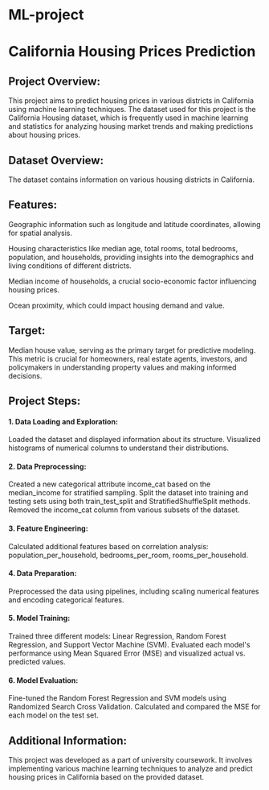 # ML-project

# California Housing Prices Prediction

## Project Overview:
This project aims to predict housing prices in various districts in California using machine learning techniques. The dataset used for this project is the California Housing dataset, which is frequently used in machine learning and statistics for analyzing housing market trends and making predictions about housing prices.

## Dataset Overview:
The dataset contains information on various housing districts in California.

## Features:
Geographic information such as longitude and latitude coordinates, allowing for spatial analysis.

Housing characteristics like median age, total rooms, total bedrooms, population, and households, providing insights into the demographics and living conditions of different districts.

Median income of households, a crucial socio-economic factor influencing housing prices.

Ocean proximity, which could impact housing demand and value.

## Target:
Median house value, serving as the primary target for predictive modeling. This metric is crucial for homeowners, real estate agents, investors, and policymakers in understanding property values and making informed decisions.

## Project Steps:

#### 1. Data Loading and Exploration:
Loaded the dataset and displayed information about its structure.
Visualized histograms of numerical columns to understand their distributions.
#### 2. Data Preprocessing:
Created a new categorical attribute income_cat based on the median_income for stratified sampling.
Split the dataset into training and testing sets using both train_test_split and StratifiedShuffleSplit methods.
Removed the income_cat column from various subsets of the dataset.
#### 3. Feature Engineering:
Calculated additional features based on correlation analysis: population_per_household, bedrooms_per_room, rooms_per_household.
#### 4. Data Preparation:
Preprocessed the data using pipelines, including scaling numerical features and encoding categorical features.
#### 5. Model Training:
Trained three different models: Linear Regression, Random Forest Regression, and Support Vector Machine (SVM).
Evaluated each model's performance using Mean Squared Error (MSE) and visualized actual vs. predicted values.
#### 6. Model Evaluation:
Fine-tuned the Random Forest Regression and SVM models using Randomized Search Cross Validation.
Calculated and compared the MSE for each model on the test set.

## Additional Information:
This project was developed as a part of university coursework. It involves implementing various machine learning techniques to analyze and predict housing prices in California based on the provided dataset.
